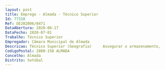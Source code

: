 ```yaml
--- 
layout: post
title: Emprego - Almada - Técnico Superior
Id: 77310
Ref: OE202006/0471
DataAbertura: 2020-06-17
DataFecho: 2020-07-01
Trabalho: Técnico Superior
Empregador: Câmara Municipal de Almada
Descricao: Técnico Superior (Geografia)     Assegurar o armazenamento, gestão e segurança das bases de dados de informação georreferenciada do Serviço Municipal de Proteção Civil   Desenvolver e implementar plataformas de cadastro e gestão direcionadas para o carregamento disponibilização de informação georreferenciada   Elaborar, autonomamente ou em grupo, cartografia temática e demais elementos cartográficos de apoio à tomada de decisão no âmbito da Proteção Civil   Prestar apoio na utilização das ferramentas de SIG ao Serviço Municipal de Proteção Civil   Elaborar a componente cartográfica dos vários planos de emergência de proteção civil e de defesa da floresta contra incêndios   Recolher dados georreferenciados e trabalhar com software SIG e GPS, de forma a garantir a gestão e monitorização das diferentes bases de dados temáticas.
CodigoPostal: 2800-158 ALMADA
Concelho: Almada
Distrito: Setúbal
--- 
```

